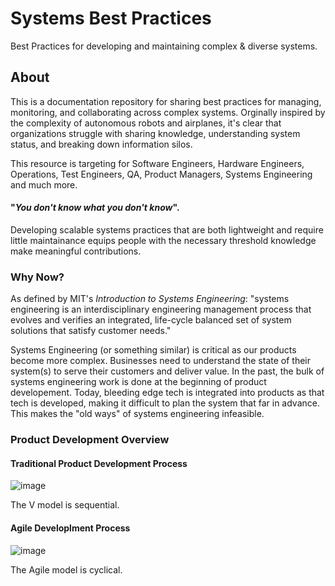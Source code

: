 # Systems Best Practices
Best Practices for developing and maintaining complex &amp; diverse systems.

## About
This is a documentation repository for sharing best practices for managing, monitoring, and collaborating across complex systems. Orginally inspired by the complexity of autonomous robots and airplanes, it's clear that organizations struggle with sharing knowledge, understanding system status, and breaking down information silos.

This resource is targeting for Software Engineers, Hardware Engineers, Operations, Test Engineers, QA, Product Managers, Systems Engineering and much more.

#### "_You don't know what you don't know_". 
Developing scalable systems practices that are both lightweight and require little maintainance equips people with the necessary threshold knowledge make meaningful contributions.

### Why Now?
As defined by MIT's _Introduction to Systems Engineering_: "systems engineering is an interdisciplinary engineering management process that evolves and verifies an integrated, life-cycle balanced set of system solutions that satisfy customer needs."

Systems Engineering (or something similar) is critical as our products become more complex. Businesses need to understand the state of their system(s) to serve their customers and deliver value. In the past, the bulk of systems engineering work is done at the beginning of product developement. Today, bleeding edge tech is integrated into products as that tech is developed, making it difficult to plan the system that far in advance. This makes the "old ways" of systems engineering infeasible. 

### Product Development Overview

#### Traditional Product Development Process
![image](https://user-images.githubusercontent.com/77756962/124822264-ab028400-df3d-11eb-8f6b-b77c8116103b.png)

The V model is sequential.

#### Agile Developlment Process
![image](https://user-images.githubusercontent.com/77756962/124825898-2f570600-df42-11eb-92e2-477c651f7078.png)

The Agile model is cyclical.

